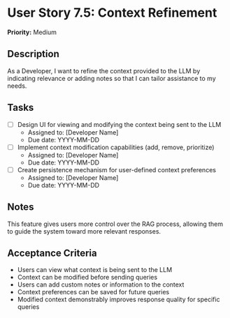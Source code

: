 # User Story 7.5: Context Refinement

**Priority:** Medium

## Description
As a Developer, I want to refine the context provided to the LLM by indicating relevance or adding notes so that I can tailor assistance to my needs.

## Tasks
- [ ] Design UI for viewing and modifying the context being sent to the LLM
  - Assigned to: [Developer Name]
  - Due date: YYYY-MM-DD
- [ ] Implement context modification capabilities (add, remove, prioritize)
  - Assigned to: [Developer Name]
  - Due date: YYYY-MM-DD
- [ ] Create persistence mechanism for user-defined context preferences
  - Assigned to: [Developer Name]
  - Due date: YYYY-MM-DD

## Notes
This feature gives users more control over the RAG process, allowing them to guide the system toward more relevant responses.

## Acceptance Criteria
- Users can view what context is being sent to the LLM
- Context can be modified before sending queries
- Users can add custom notes or information to the context
- Context preferences can be saved for future queries
- Modified context demonstrably improves response quality for specific queries